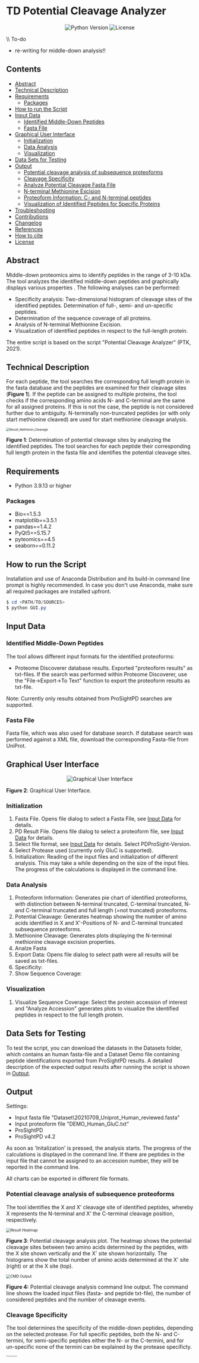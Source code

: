 # TD Potential Cleavage Analyzer

 <p align="center">
<img src="https://img.shields.io/badge/python-3.9.13+-blue.svg" alt="Python Version"> 
<img src="https://img.shields.io/pypi/l/MSDIFF" alt="License">
</p>


\\\\ To-do

- re-writing for middle-down analysis!!






## Contents
- [Abstract](#abstract)
- [Technical Description](#technical-description)
- [Requirements](#requirements)
    - [Packages](#packages)
- [How to run the Script](#how-to-run-the-script)
- [Input Data](#input-data)
    - [Identified Middle-Down Peptides](#identified-middle-down-peptides)
    - [Fasta File](#fasta-file)
- [Graphical User Interface](#graphical-user-interface)
    - [Initialization](#initialization)
    - [Data Analysis](#data-analysis)
    - [Visualization](#visualization)
- [Data Sets for Testing](#data-sets-for-testing)
- [Output](#output)
    - [Potential cleavage analysis of subsequence proteoforms](#potential-cleavage-analysis-of-subsequence-proteoforms)
    - [Cleavage Specificity](#cleavage-specificity)
    - [Analyze Potential Cleavage Fasta File](#analyze-potential-cleavage-fasta-file)
    - [N-terminal Methionine Excision](#n-terminal-methionine-excision)
    - [Proteoform Information: C- and N-terminal peptides](#proteoform-information-c--and-n-terminal-peptides)
    - [Visualization of Identified Peptides for Specific Proteins](#visualization-of-identified-peptides-for-specific-proteins)
- [Troubleshooting](#troubleshooting)
- [Contributions](#contributions)
- [Changelog](#changelog)
- [References](#references)
- [How to cite](#how-to-cite)
- [License](#license)




## Abstract

Middle-down proteomics aims to identify peptides in the range of 3-10 kDa. The tool analyzes the identified middle-down peptides and graphically displays various properties . The following analyses can be performed:

- Specificity analysis: Two-dimensional histogram of cleavage sites of the identified peptides. Determination of full-, semi- and un-specific peptides.
- Determination of the sequence coverage of all proteins. 
- Analysis of N-terminal Methionine Excision. 
- Visualization of identified peptides in respect to the full-length protein. 

The entire script is based on the script "Potential Cleavage Analyzer" (PTK, 2021). 



## Technical Description

For each peptide, the tool searches the corresponding full length protein in the fasta database and the peptides are examined for their cleavage sites (**Figure 1**). If the peptide can be assigned to multiple proteins, the tool checks if the corresponding amino acids N- and C-terminal are the same for all assigned proteins. If this is not the case, the peptide is not considered further due to ambiguity. N-terminally non-truncated peptides (or with only start methionine cleaved) are used for start methionine cleavage analysis. 

<img src="Various\TechnicalDescription.png" style="zoom:57%" alt="Result_Methionin_Cleavage"/>

**Figure 1**: Determination of potential cleavage sites by analyzing the identified peptides. The tool searches for each peptide their corresponding full length protein in the fasta file and identifies the potential cleavage sites. 



## Requirements

- Python 3.9.13 or higher

### Packages 

- Bio==1.5.3
- matplotlib==3.5.1
- pandas==1.4.2
- PyQt5==5.15.7
- pyteomics==4.5
- seaborn==0.11.2

  

## How to run the Script

Installation and use of Anaconda Distribution and its build-in command line prompt is highly recommended. In case you don't use Anaconda, make sure all required packages are installed upfront.

````powershell
$ cd <PATH/TO/SOURCES>
$ python GUI.py
````

 

## Input Data

### Identified Middle-Down Peptides 

The tool allows different input formats for the identified proteoforms: 

- Proteome Discoverer database results. Exported "proteoform results" as txt-files. If the search was performed within Proteome Discoverer, use the "File->Export->To Text" function to export the proteoform results as txt-file.

Note: Currently only results obtained from ProSightPD searches are supported. 

### Fasta File

Fasta file, which was also used for database search. If database search was performed against a XML file, download the corresponding Fasta-file from UniProt. 

  

## Graphical User Interface 

<center> <img src="Various\GUI.PNG" style="zoom:100%" alt="Graphical User Interface"/></center>

**Figure 2**: Graphical User Interface.

### Initialization

1. Fasta File. Opens file dialog to select a Fasta File, see [Input Data](##Input-Data) for details.
2. PD Result File. Opens file dialog to select a proteoform file, see [Input Data](##Input-Data) for details.
3. Select file format, see [Input Data](##Input-Data) for details. Select PDProSight-Version. 
4. Select Protease used (currently only GluC is supported).
5. Initialization: Reading of the input files and initialization of different analysis. This may take a while depending on the size of the input files. The progress of the calculations is displayed in the command line.  

### Data Analysis

1. Proteoform Information: Generates pie chart of identified proteoforms, with distinction between N-terminal truncated, C-terminal truncated, N- and C-terminal truncated and full length (=not truncated) proteoforms.  
2. Potential Cleavage: Generates heatmap showing the number of amino acids identified in X and X'-Positions of N- and C-terminal truncated subsequence proteoforms. 
3. Methionine Cleavage: Generates plots displaying the N-terminal methionine cleavage excision properties.
4. Analze Fasta
5. Export Data: Opens file dialog to select path were all results will be saved as txt-files. 
6. Specificity:
7. Show Sequence Coverage: 

### Visualization

1. Visualize Sequence Coverage: Select the protein accession of interest and "Analyze Accession" generates plots to visualize the identified peptides in respect to the full length protein.  





## Data Sets for Testing

To test the script, you can download the datasets in the Datasets folder, which contains an human fasta-file and a Dataset Demo file containing peptide identifications exported from ProSightPD results. A detailed description of the expected output results after running the script is shown in [Output](##Output). 



 ## Output 

 Settings: 

- Input fasta file "Dataset\\20210709_Uniprot_Human_reviewed.fasta" 
- Input proteoform file "DEMO_Human_GluC.txt"
- ProSightPD 
- ProSightPD v4.2

As soon as 'Initalization' is pressed, the analysis starts. The progress of the calculations is displayed in the command line. If there are peptides in the input file that cannot be assigned to an accession number, they will be reported in the command line. 

 All charts can be exported in different file formats. 



### Potential cleavage analysis of subsequence proteoforms

The tool identifies the X and X’ cleavage site of identified peptides, whereby X represents the N-terminal and X’ the C-terminal cleavage position, respectively. 

<img src="Various\Result_Heatmap.png" style="zoom:70%" alt="Result Heatmap"/>

**Figure 3**: Potential cleavage analysis plot. The heatmap shows the potential cleavage sites between two amino acids determined by the peptides, with the X site shown vertically and the X' site shown horizontally. The histograms show the total number of amino acids determined at the X' site (right) or at the X site (top). 



<img src="Various\CMD_Output.PNG" style="zoom:70%" alt="CMD Output"/>



**Figure 4:** Potential cleavage analysis command line output. The command line shows the loaded input files (fasta- and peptide txt-file), the number of considered peptides and the number of cleavage events.  



### Cleavage Specificity 

The tool determines the specificity of the middle-down peptides, depending on the selected protease. For full specific peptides, both the N- and C-termini, for semi-specific peptides either the N- or the C-termini, and for un-specific none of the termini can be explained by the protease specificty. 

<img src="Various\Result_Specificity.png" style="zoom:20%" alt="Protease Specificity" width="50%"/>

**Figure 5**: Protease Specificity. 



### Analyze Potential Cleavage Fasta File

The tool calculates all theoretical possible cleavages of all proteins in the database (that is, it basically calculates the number of all dipeptide combinations in the database). 

<img src="Various\Result_AnalyzeFastaFile.png" style="zoom:75%" alt="Result_Methionin_Cleavage"/>

**Figure 6**: Theoretical possible cleavage events in the entire fasta file. 



### N-terminal Methionine Excision

The tool identifies all peptides whose N-terminus is not truncated, or where only the start methionine is cleaved. The influence of the following amino acid and its size on methionine cleavage is analyzed. 

<img src="Various\Result_Methionin_Cleavage_relativeAndAbsolut.png" style="zoom:57%" alt="Result_Methionin_Cleavage"/>

**Figure 7**: Plots displaying the N-terminal methionine cleavage excision properties. A) bar plot showing the count of amino acids at the N-term if the start methionine is cleaved (red bars, Met cleaved) and in the position after the methionine if the start methionine is not cleaved (black bars, Met not-cleaved). B) shows the percentage of methionine cleavage before a given amino acid, with the amino acid radius shown on the x-axis.  



### Proteoform Information: C- and N-terminal peptides 

The tool identifies the number of annotated (full-length), N-terminal truncated, C-terminal truncated, and N- and C-terminal truncated proteoforms. 

<img src="Various\Result_Truncation_PieChart.png" style="zoom:70%" alt="Result_ProteoformVisualization"/>

**Figure 8**: Percentage of identified C-terminal, N-terminal, C- and N-terminal or non-truncated (full length) proteoforms displayed as a pie chart. 



### Visualization of Identified Peptides for Specific Proteins

The tool visualizes the identified peptides of a given protein accession in terms of their localization within the protein sequence and their specificity (fully specific, semispecific N-terminal, semispecific C-terminal, non-specific).  

<img src="Various\Result_SeqCovVisualization_1.png" style="zoom:75%" alt="Result_SequenceCoverageVisualization"/>

**Figure 9**: Visualization of the identified peptides compared to the full-length protein. The x-axis shows the amino acid position of the full-length protein (as deposited in the fasta file). The identified peptide are plotted as bars along the y-axis. The color of each bar represents the specificity of the identified peptide: full specific (black), only N-terminal specific (orange), only C-terminal specific (red), unspecific (blue). 


<img src="Various\Result_ProteoformVisualization_CMD.png" style="zoom:60%" alt="Result_ProteoformVisualization"/>

**Figure  10**: Visualization of the identified peptides compared to the full-length protein in the command line window. The first row shows the full-length protein  (as deposited in the fasta file) and the following rows show the identified peptides. The columns show 1) the index of teh start amino acid of the identified peptide (compared to the full-length protein), 2) the index of teh end amino acid of the peptide, 3) the peptide sequence, and 4) the number of associated PSMs. 



### Calculation of the Sequence Coverage for all Proteins within the Database

The tool assigns the identified peptides to proteins in the database (caution: this is not a sophisticated protein inference! The peptides can be assigned to multiple proteins), determines the number of assigned peptides, the sequence coverage and visualizes the position of the peptides in the protein sequence.  

<img src="Various\Result_SequenceCoverage.png" style="zoom:80%" alt="Result_ProteoformVisualization"/>

**FIgure 11**: Table Sequence Coverage. 





## Troubleshooting




## Contributions 

PTK, Python script written, basic ideas 

AT, Many ideas for data visualization 




## Changelog

- v1.0.0 (February 2023) First release (based on "Potential Cleavage Analyzer")


## References



## How to cite

 

 

## License

The tool is available under the BSD license. See the LICENSE file for more info.

 
